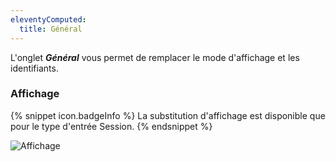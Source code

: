 ```yaml
---
eleventyComputed:
  title: Général
---
```

L'onglet ***Général*** vous permet de remplacer le mode d'affichage et les identifiants.

### Affichage

{% snippet icon.badgeInfo %}
La substitution d'affichage est disponible que pour le type d'entrée Session.
{% endsnippet %}

![Affichage](https://cdnweb.devolutions.net/docs/fr/rdm/mac/clip4060.png)
